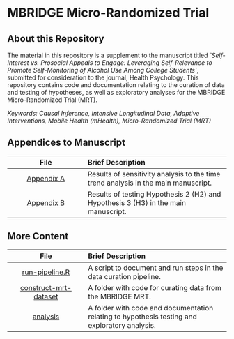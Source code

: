 <!---
---
output:
  pdf_document: default
urlcolor: magenta
---
--->

# MBRIDGE Micro-Randomized Trial

## About this Repository

The material in this repository is a supplement to the manuscript titled _`Self-Interest vs. Prosocial Appeals to Engage: Leveraging Self-Relevance to Promote Self-Monitoring of Alcohol Use Among College Students'_, submitted for consideration to the journal, Health Psychology. This repository contains code and documentation relating to the curation of data and testing of hypotheses, as well as exploratory analyses for the MBRIDGE Micro-Randomized Trial (MRT).

_Keywords: Causal Inference, Intensive Longitudinal Data, Adaptive Interventions, Mobile Health (mHealth), Micro-Randomized Trial (MRT)_

## Appendices to Manuscript

| <img height=0 width=350> File <img height=0 width=350> | <img height=0 width=800> Brief Description <img height=0 width=800> |
|:------------------------------------------:|:--------------------------------------------------------------------------------------------------|
| [Appendix A](https://github.com/jamieyap/mbridge-randomized-trial/blob/main/appendices/Appendix%20A.pdf) | Results of sensitivity analysis to the time trend analysis in the main manuscript. |
| [Appendix B](https://github.com/jamieyap/mbridge-randomized-trial/blob/main/appendices/Appendix%20B.pdf) | Results of testing Hypothesis 2 (H2) and Hypothesis 3 (H3) in the main manuscript. |

## More Content

| <img height=0 width=350> File <img height=0 width=350> | <img height=0 width=800> Brief Description <img height=0 width=800> |
|:------------------------------------------:|:--------------------------------------------------------------------------------------------------|
| [run-pipeline.R](https://github.com/jamieyap/mbridge-randomized-trial/blob/main/run-pipeline.R) | A script to document and run steps in the data curation pipeline. |
| [construct-mrt-dataset](https://github.com/jamieyap/mbridge-randomized-trial/tree/main/construct-mrt-dataset) | A folder with code for curating data from the MBRIDGE MRT. |
| [analysis](https://github.com/jamieyap/mbridge-randomized-trial/tree/main/analysis) | A folder with code and documentation relating to hypothesis testing and exploratory analysis. |



